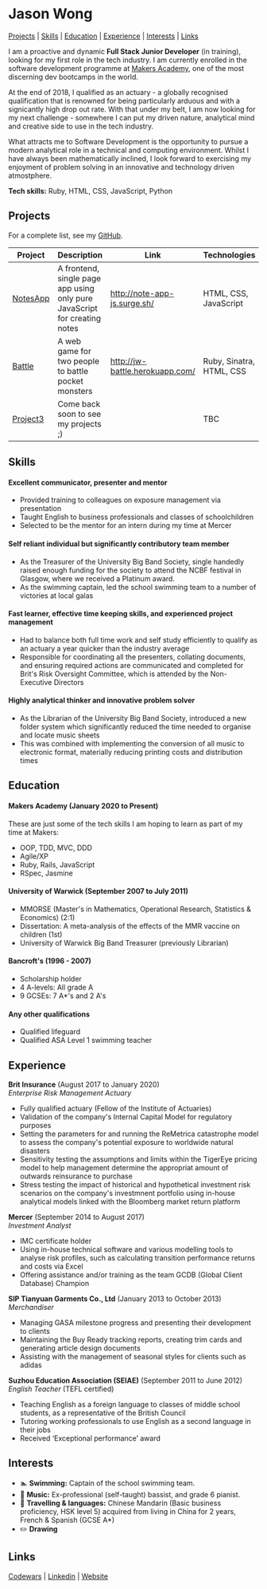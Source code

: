 # Jason Wong #

[Projects](#projects) | [Skills](#skills) | [Education](#education) | [Experience](#experience) | [Interests](#interests) | [Links](#links)

I am a proactive and dynamic **Full Stack Junior Developer** (in training), looking for my first role in the tech industry. I am currently enrolled in the software development programme at [Makers Academy](https://makers.tech/), one of the most discerning dev bootcamps in the world.

At the end of 2018, I qualified as an actuary - a globally recognised qualification that is renowned for being particularly arduous and with a signicantly high drop out rate. With that under my belt, I am now looking for my next challenge - somewhere I can put my driven nature, analytical mind and creative side to use in the tech industry.

What attracts me to Software Development is the opportunity to pursue a modern analytical role in a technical and computing environment. Whilst I have always been mathematically inclined, I look forward to exercising my enjoyment of problem solving in an innovative and technology driven atmostphere.

**Tech skills:** Ruby, HTML, CSS, JavaScript, Python

## Projects ##

For a complete list, see my [GitHub](https://github.com/jasylwong?tab=repositories).

| Project   | Description | Link | Technologies |
|---        |---          |---   |---           |
| [NotesApp](#link) | A frontend, single page app using only pure JavaScript for creating notes | http://note-app-js.surge.sh/ | HTML, CSS, JavaScript |
| [Battle](#link) | A web game for two people to battle pocket monsters | http://jw-battle.herokuapp.com/ | Ruby, Sinatra, HTML, CSS |
| [Project3](#link) | Come back soon to see my projects ;) |   | TBC |

## Skills ##

#### Excellent communicator, presenter and mentor ####
- Provided training to colleagues on exposure management via presentation
- Taught English to business professionals and classes of schoolchildren
- Selected to be the mentor for an intern during my time at Mercer

#### Self reliant individual but significantly contributory team member ####
- As the Treasurer of the University Big Band Society, single handedly raised enough funding for the society
to attend the NCBF festival in Glasgow, where we received a Platinum award.
- As the swimming captain, led the school swimming team to a number of victories at local galas

#### Fast learner, effective time keeping skills, and experienced project management ####
- Had to balance both full time work and self study efficiently to qualify as an actuary a year quicker than the industry average
- Responsible for coordinating all the presenters, collating documents, and ensuring required actions are communicated and completed for Brit's Risk Oversight Committee, which is attended by the Non-Executive Directors

#### Highly analytical thinker and innovative problem solver ####
- As the Librarian of the University Big Band Society, introduced a new folder system which significantly reduced the time needed
to organise and locate music sheets
- This was combined with implementing the conversion of all music to electronic format, materially reducing printing costs and
distribution times

## Education ##

#### Makers Academy (January 2020 to Present)

These are just some of the tech skills I am hoping to learn as part of my time at Makers:
- OOP, TDD, MVC, DDD
- Agile/XP
- Ruby, Rails, JavaScript
- RSpec, Jasmine

#### University of Warwick (September 2007 to July 2011)

- MMORSE (Master's in Mathematics, Operational Research, Statistics & Economics) (2:1)
- Dissertation: A meta-analysis of the effects of the MMR vaccine on children (1st)
- University of Warwick Big Band Treasurer (previously Librarian)

#### Bancroft's (1996 - 2007)

- Scholarship holder
- 4 A-levels: All grade A
- 9 GCSEs: 7 A*'s and 2 A's

#### Any other qualifications

- Qualified lifeguard
- Qualified ASA Level 1 swimming teacher

## Experience ##

**Brit Insurance** (August 2017 to January 2020)    
*Enterprise Risk Management Actuary*  
- Fully qualified actuary (Fellow of the Institute of Actuaries)
- Validation of the company's Internal Capital Model for regulatory purposes
- Setting the parameters for and running the ReMetrica catastrophe model to assess the company's potential exposure
to worldwide natural disasters
- Sensitivity testing the assumptions and limits within the TigerEye pricing model to help management
determine the appropriat amount of outwards reinsurance to purchase
- Stress testing the impact of historical and hypothetical investment risk scenarios on the company's investmnent
portfolio using in-house analytical models linked with the Bloomberg market return platform

**Mercer** (September 2014 to August 2017)   
*Investment Analyst*  
- IMC certificate holder
- Using in-house technical software and various modelling tools to analyse risk profiles, such as calculating 
transition performance returns and costs via Excel
- Offering assistance and/or training as the team GCDB (Global Client Database) Champion

**SIP Tianyuan Garments Co., Ltd** (January 2013 to October 2013)   
*Merchandiser*  
- Managing GASA milestone progress and presenting their development to clients
- Maintaining the Buy Ready tracking reports, creating trim cards and generating article design documents
- Assisting with the management of seasonal styles for clients such as adidas

**Suzhou Education Association (SEIAE)** (September 2011 to June 2012)   
*English Teacher* (TEFL certified)  
- Teaching English as a foreign language to classes of middle school students, as a representative of the British Council
- Tutoring working professionals to use English as a second language in their jobs
- Received ‘Exceptional performance’ award

## Interests ##

- :swimmer: **Swimming:** Captain of the school swimming team.
- :guitar: **Music:** Ex-professional (self-taught) bassist, and grade 6 pianist.
- :running: **Travelling & languages:** Chinese Mandarin (Basic business proficiency, HSK level 5) acquired from living in China for 2 years, French & Spanish (GCSE A*)
- :pencil2: **Drawing** 

## Links ##

 [Codewars](https://www.codewars.com/users/jasylwong) | [Linkedin](https://www.linkedin.com/in/jasylwong/) | [Website](#website)